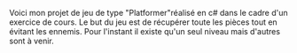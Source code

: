 Voici mon projet de jeu de type "Platformer"réalisé en c# dans le cadre d'un exercice de cours.
Le but du jeu est de récupérer toute les pièces tout en évitant les ennemis.
Pour l'instant il existe qu'un seul niveau mais d'autres sont à venir.
```

